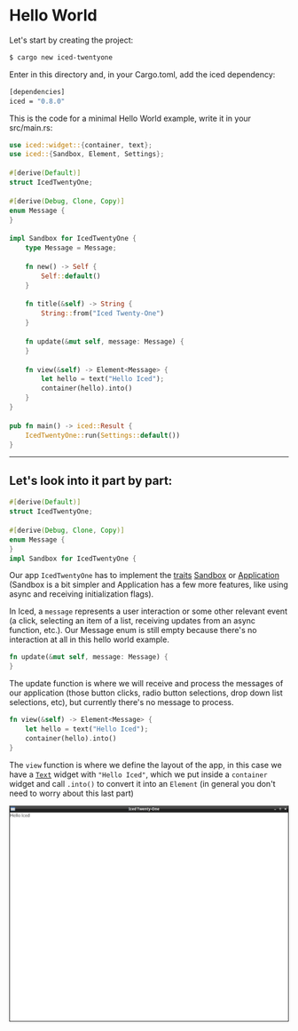 # Hello World

Let's start by creating the project:
```sh
$ cargo new iced-twentyone
```

Enter in this directory and, in your Cargo.toml, add the iced dependency:
```sh
[dependencies]
iced = "0.8.0"
```
This is the code for a minimal Hello World example, write it in your src/main.rs:

```rust
use iced::widget::{container, text};
use iced::{Sandbox, Element, Settings};

#[derive(Default)]
struct IcedTwentyOne;

#[derive(Debug, Clone, Copy)]
enum Message {
}

impl Sandbox for IcedTwentyOne {
    type Message = Message;

    fn new() -> Self {
        Self::default()
    }

    fn title(&self) -> String {
        String::from("Iced Twenty-One")
    }

    fn update(&mut self, message: Message) {
    }

    fn view(&self) -> Element<Message> {
        let hello = text("Hello Iced");
        container(hello).into()
    }
}

pub fn main() -> iced::Result {
    IcedTwentyOne::run(Settings::default())
}
```
-----------

## Let's look into it part by part:
```rust
#[derive(Default)]
struct IcedTwentyOne;

#[derive(Debug, Clone, Copy)]
enum Message {
}
impl Sandbox for IcedTwentyOne {
```

Our app `IcedTwentyOne` has to implement the [traits](https://doc.rust-lang.org/book/ch10-02-traits.html) [Sandbox](https://docs.rs/iced/latest/iced/trait.Sandbox.html) or [Application](https://docs.rs/iced/latest/iced/application/trait.Application.html) (Sandbox is a bit simpler and Application has a few more features, like using async and receiving initialization flags).

In Iced, a `message` represents a user interaction or some other relevant event (a click, selecting an item of a list, receiving updates from an async function, etc.). Our Message enum is still empty because there's no interaction at all in this hello world example.

```rust
fn update(&mut self, message: Message) {
}
```

The update function is where we will receive and process the messages of our application (those button clicks, radio button selections, drop down list selections, etc), but currently there's no message to process.

```rust
fn view(&self) -> Element<Message> {
    let hello = text("Hello Iced");
    container(hello).into()
}
```

The `view` function is where we define the layout of the app, in this case we have a [`Text`](https://docs.rs/iced_native/latest/iced_native/widget/text/struct.Text.html) widget with `"Hello Iced"`, which we put inside a `container` widget and call `.into()` to convert it into an `Element` (in general you don't need to worry about this last part)

![screenshot of the current gui](img/02hello_world.jpg)
